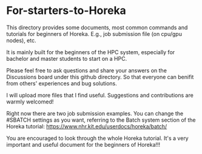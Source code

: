 # For-starters-to-Horeka
This directory provides some documents, most common commands and tutorials for beginners of Horeka. E.g., job submission file (on cpu/gpu nodes), etc. 

It is mainly built for the beginners of the HPC system, especially for bachelor and master students to start on a HPC.

Please feel free to ask questions and share your answers on the Discussions board under this github directory. So that everyone can benifit from others' experiences and bug solutions.

I will upload more files that I find useful. Suggestions and contributions are warmly welcomed!

Right now there are two job submission examples. You can change the #SBATCH settings as you want, referring to the Batch system section of the Horeka tutorial:
https://www.nhr.kit.edu/userdocs/horeka/batch/

You are encouraged to look through the whole Horeka tutorial. It's a very important and useful document for the beginners of Horeka!!!
